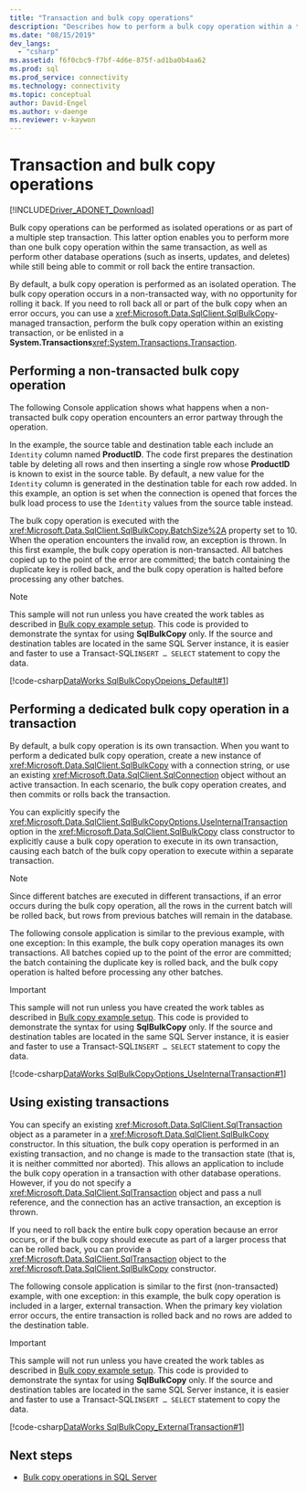 ```yaml
---
title: "Transaction and bulk copy operations"
description: "Describes how to perform a bulk copy operation within a transaction, including how to commit or rollback the transaction."
ms.date: "08/15/2019"
dev_langs: 
  - "csharp"
ms.assetid: f6f0cbc9-f7bf-4d6e-875f-ad1ba0b4aa62
ms.prod: sql
ms.prod_service: connectivity
ms.technology: connectivity
ms.topic: conceptual
author: David-Engel
ms.author: v-daenge
ms.reviewer: v-kaywon
---
```

# Transaction and bulk copy operations

[!INCLUDE[Driver_ADONET_Download](../../../includes/driver_adonet_download.md)]

Bulk copy operations can be performed as isolated operations or as part of a multiple step transaction. This latter option enables you to perform more than one bulk copy operation within the same transaction, as well as perform other database operations (such as inserts, updates, and deletes) while still being able to commit or roll back the entire transaction.  
  
By default, a bulk copy operation is performed as an isolated operation. The bulk copy operation occurs in a non-transacted way, with no opportunity for rolling it back. If you need to roll back all or part of the bulk copy when an error occurs, you can use a <xref:Microsoft.Data.SqlClient.SqlBulkCopy>-managed transaction, perform the bulk copy operation within an existing transaction, or be enlisted in a **System.Transactions**<xref:System.Transactions.Transaction>.  
  
## Performing a non-transacted bulk copy operation  
The following Console application shows what happens when a non-transacted bulk copy operation encounters an error partway through the operation.  
  
In the example, the source table and destination table each include an `Identity` column named **ProductID**. The code first prepares the destination table by deleting all rows and then inserting a single row whose **ProductID** is known to exist in the source table. By default, a new value for the `Identity` column is generated in the destination table for each row added. In this example, an option is set when the connection is opened that forces the bulk load process to use the `Identity` values from the source table instead.  
  
The bulk copy operation is executed with the <xref:Microsoft.Data.SqlClient.SqlBulkCopy.BatchSize%2A> property set to 10. When the operation encounters the invalid row, an exception is thrown. In this first example, the bulk copy operation is non-transacted. All batches copied up to the point of the error are committed; the batch containing the duplicate key is rolled back, and the bulk copy operation is halted before processing any other batches.  
  
> [!NOTE]
>  This sample will not run unless you have created the work tables as described in [Bulk copy example setup](bulk-copy-example-setup.md). This code is provided to demonstrate the syntax for using **SqlBulkCopy** only. If the source and destination tables are located in the same SQL Server instance, it is easier and faster to use a Transact-SQL`INSERT … SELECT` statement to copy the data.  
  
[!code-csharp[DataWorks SqlBulkCopyOpeions_Default#1](~/../sqlclient/doc/samples/SqlBulkCopyOptions_Default.cs#1)]
  
## Performing a dedicated bulk copy operation in a transaction  
By default, a bulk copy operation is its own transaction. When you want to perform a dedicated bulk copy operation, create a new instance of <xref:Microsoft.Data.SqlClient.SqlBulkCopy> with a connection string, or use an existing <xref:Microsoft.Data.SqlClient.SqlConnection> object without an active transaction. In each scenario, the bulk copy operation creates, and then commits or rolls back the transaction.  
  
You can explicitly specify the <xref:Microsoft.Data.SqlClient.SqlBulkCopyOptions.UseInternalTransaction> option in the <xref:Microsoft.Data.SqlClient.SqlBulkCopy> class constructor to explicitly cause a bulk copy operation to execute in its own transaction, causing each batch of the bulk copy operation to execute within a separate transaction.  
  
> [!NOTE]
>  Since different batches are executed in different transactions, if an error occurs during the bulk copy operation, all the rows in the current batch will be rolled back, but rows from previous batches will remain in the database.  
  
The following console application is similar to the previous example, with one exception: In this example, the bulk copy operation manages its own transactions. All batches copied up to the point of the error are committed; the batch containing the duplicate key is rolled back, and the bulk copy operation is halted before processing any other batches.  
  
> [!IMPORTANT]
>  This sample will not run unless you have created the work tables as described in [Bulk copy example setup](bulk-copy-example-setup.md). This code is provided to demonstrate the syntax for using **SqlBulkCopy** only. If the source and destination tables are located in the same SQL Server instance, it is easier and faster to use a Transact-SQL`INSERT … SELECT` statement to copy the data.  
  
[!code-csharp[DataWorks SqlBulkCopyOptions_UseInternalTransaction#1](~/../sqlclient/doc/samples/SqlBulkCopyOptions_UseInternalTransaction.cs#1)]
  
## Using existing transactions  
You can specify an existing <xref:Microsoft.Data.SqlClient.SqlTransaction> object as a parameter in a <xref:Microsoft.Data.SqlClient.SqlBulkCopy> constructor. In this situation, the bulk copy operation is performed in an existing transaction, and no change is made to the transaction state (that is, it is neither committed nor aborted). This allows an application to include the bulk copy operation in a transaction with other database operations. However, if you do not specify a <xref:Microsoft.Data.SqlClient.SqlTransaction> object and pass a null reference, and the connection has an active transaction, an exception is thrown.  
  
If you need to roll back the entire bulk copy operation because an error occurs, or if the bulk copy should execute as part of a larger process that can be rolled back, you can provide a <xref:Microsoft.Data.SqlClient.SqlTransaction> object to the <xref:Microsoft.Data.SqlClient.SqlBulkCopy> constructor.  
  
The following console application is similar to the first (non-transacted) example, with one exception: in this example, the bulk copy operation is included in a larger, external transaction. When the primary key violation error occurs, the entire transaction is rolled back and no rows are added to the destination table.  
  
> [!IMPORTANT]
>  This sample will not run unless you have created the work tables as described in [Bulk copy example setup](bulk-copy-example-setup.md). This code is provided to demonstrate the syntax for using **SqlBulkCopy** only. If the source and destination tables are located in the same SQL Server instance, it is easier and faster to use a Transact-SQL`INSERT … SELECT` statement to copy the data.  
  
[!code-csharp[DataWorks SqlBulkCopy_ExternalTransaction#1](~/../sqlclient/doc/samples/SqlBulkCopy_ExternalTransaction.cs#1)]
  
## Next steps
- [Bulk copy operations in SQL Server](bulk-copy-operations-sql-server.md)
